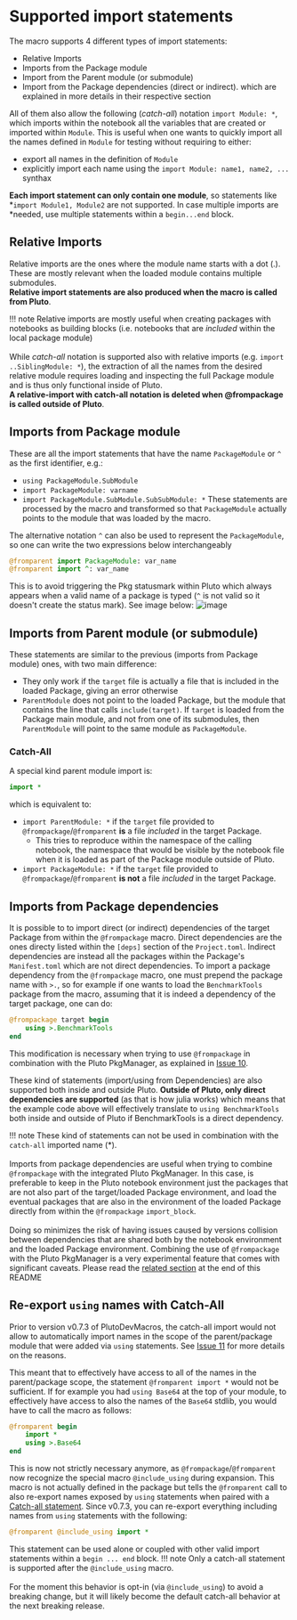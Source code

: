 # Supported import statements
The macro supports 4 different types of import statements:
- Relative Imports 
- Imports from the Package module
- Import from the Parent module (or submodule)
- Import from the Package dependencies (direct or indirect).
which are explained in more details in their respective section

All of them also allow the following (*catch-all*) notation `import
Module: *`, which imports within the notebook all the variables that are created
or imported within `Module`. This is useful when one wants to quickly import all the names defined in `Module` for testing without requiring to either:
- export all names in the definition of `Module`
- explicitly import each name using the `import Module: name1, name2, ...` synthax

**Each import statement can only contain one module**, so statements like
*`import Module1, Module2` are not supported. In case multiple imports are
*needed, use multiple statements within a `begin...end` block.

## Relative Imports
Relative imports are the ones where the module name starts with a dot (.).
These are mostly relevant when the loaded module contains multiple submodules.\
**Relative import statements are also produced when the macro is called from Pluto**.

!!! note
    Relative imports are mostly useful when creating packages with notebooks as building blocks (i.e. notebooks that are *included* within the local package module)\
    \
    While _catch-all_ notation is supported also with relative imports (e.g. `import ..SiblingModule: *`), the extraction of all the names from the desired relative module requires loading and inspecting the full Package module and is thus only functional inside of Pluto.\
    **A relative-import with catch-all notation is deleted when @frompackage is called outside of Pluto**.

## Imports from Package module
These are all the import statements that have the name `PackageModule` or `^` as the
first identifier, e.g.: 
- `using PackageModule.SubModule` 
- `import PackageModule: varname` 
- `import PackageModule.SubModule.SubSubModule: *` 
These statements are
processed by the macro and transformed so that `PackageModule` actually points to
the module that was loaded by the macro.

The alternative notation `^` can also be used to represent the `PackageModule`, so one can write the two expressions below interchangeably
```julia
@fromparent import PackageModule: var_name
@fromparent import ^: var_name
```
This is to avoid triggering the Pkg statusmark within Pluto which always appears when a valid name of a package is typed (`^` is not valid so it doesn't create the status mark). See image below:
![image](https://user-images.githubusercontent.com/12846528/236888015-454183e6-44c1-4cd0-b9f8-9faf67aa0da6.png)

## Imports from Parent module (or submodule)
These statements are similar to the previous (imports from Package module) ones, with two main difference:
- They only work if the `target` file is actually a file that is included in the loaded Package, giving an error otherwise
- `ParentModule` does not point to the loaded Package, but the module that contains the line that calls `include(target)`.
If `target`  is loaded from the Package main module, and not from one of its submodules, then `ParentModule` will point to the same module as `PackageModule`.

### Catch-All
A special kind parent module import is:
```julia
import *
```
which is equivalent to:
- `import ParentModule: *` if the `target` file provided to `@frompackage`/`@fromparent` **is** a file *included* in the target Package. 
  - This tries to reproduce within the namespace of the calling notebook, the namespace that would be visible by the notebook file when it is loaded as part of the Package module outside of Pluto.
- `import PackageModule: *` if the `target` file provided to `@frompackage`/`@fromparent` **is not** a file *included* in the target Package. 


## Imports from Package dependencies

It is possible to to import direct (or indirect) dependencies of the target
Package from within the `@frompackage` macro. Direct dependencies are the ones
directy listed within the `[deps]` section of the `Project.toml`. Indirect
dependencies are instead all the packages within the Package's `Manifest.toml`
which are not direct dependencies. To import a package dependency from the
`@frompackage` macro, one must prepend the package name with `>.`, so for
example if one wants to load the `BenchmarkTools` package from the macro,
assuming that it is indeed a dependency of the target package, one can do:
```julia
@frompackage target begin
    using >.BenchmarkTools
end
```
This modification is necessary when trying to use `@frompackage` in combination with the Pluto PkgManager, as explained in [Issue 10](https://github.com/disberd/PlutoDevMacros.jl/pull/10).

These kind of statements (import/using from Dependencies) are also supported
both inside and outside Pluto. **Outside of Pluto, only direct dependencies are
supported** (as that is how julia works) which means that the example code above
will effectively translate to `using BenchmarkTools` both inside and outside of
Pluto if BenchmarkTools is a direct dependency.


!!! note
    These kind of statements can not be used in combination with the `catch-all` imported name (*).\
    \
    Imports from package dependencies are useful when trying to combine `@frompackage` with the integrated Pluto PkgManager. In this case, is preferable to keep in the Pluto notebook environment just the packages that are not also part of the target/loaded Package environment, and load the eventual packages that are also in the environment of the loaded Package directly from within the `@frompackage` `import_block`.\
    \
    Doing so minimizes the risk of having issues caused by versions collision between dependencies that are shared both by the notebook environment and the loaded Package environment. Combining the use of `@frompackage` with the Pluto PkgManager is a very experimental feature that comes with significant caveats.  Please read the [related section](#use-of-fromparentfrompackage-with-pluto-pkgmanager) at the end of this README


## Re-export `using` names with Catch-All
Prior to version v0.7.3 of PlutoDevMacros, the catch-all import would not allow to automatically import names in the scope of the parent/package module that were added via `using` statements.
See [Issue 11](https://github.com/disberd/PlutoDevMacros.jl/issues/11) for more details on the reasons.

This meant that to effectively have access to all of the names in the parent/package scope, the statement `@fromparent import *` would not be sufficient.
If for example you had `using Base64` at the top of your module, to effectively have access to also the names of the `Base64` stdlib, you would have to call the macro as follows:
```julia
@fromparent begin
    import *
    using >.Base64
end
```
This is now not strictly necessary anymore, as `@frompackage`/`@fromparent` now recognize the special macro `@include_using` during expansion. This macro is not actually defined in the package but tells the `@fromparent` call to also re-export names exposed by `using` statements when paired with a [Catch-all statement](#Catch-All).
Since v0.7.3, you can re-export everything including names from `using` statements with the following:
```julia
@fromparent @include_using import *
```
This statement can be used alone or coupled with other valid import statements within a `begin ... end` block.
!!! note
    Only a catch-all statement is supported after the `@include_using` macro.
    \
    \
    For the moment this behavior is opt-in (via `@include_using`) to avoid a breaking change, but it will likely become the default catch-all behavior at the next breaking release.
